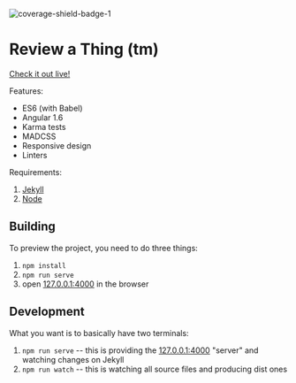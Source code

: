 ![coverage-shield-badge-1](https://img.shields.io/badge/coverage-95%25-red.svg)

# Review a Thing (tm)

[Check it out live!](http://review-a-thing.smutnyleszek.com/)

Features:

- ES6 (with Babel)
- Angular 1.6
- Karma tests
- MADCSS
- Responsive design
- Linters

Requirements:

1. [Jekyll](http://jekyllrb.com/)
2. [Node](https://nodejs.org)

## Building

To preview the project, you need to do three things:

1. `npm install`
2. `npm run serve`
3. open [127.0.0.1:4000](http://127.0.0.1:4000/) in the browser

## Development

What you want is to basically have two terminals:

1. `npm run serve` -- this is providing the [127.0.0.1:4000](http://127.0.0.1:4000/) "server" and watching changes on Jekyll
2. `npm run watch` -- this is watching all source files and producing dist ones
